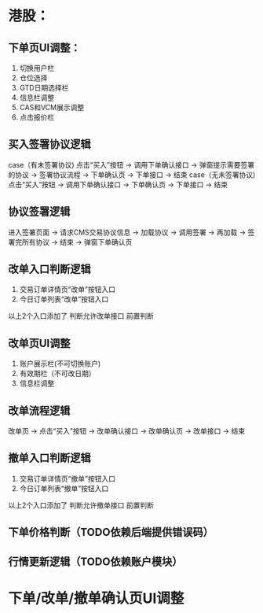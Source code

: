 # 港股：
## 下单页UI调整：
1. 切换用户栏
2. 仓位选择
3. GTD日期选择栏
4. 信息栏调整
5. CAS和VCM展示调整
6. 点击报价栏

## 买入签署协议逻辑
case（有未签署协议) 点击“买入”按钮 -> 调用下单确认接口 -> 弹窗提示需要签署的协议 -> 签署协议流程 -> 下单确认页 -> 下单接口 -> 结束
case（无未签署协议) 点击“买入”按钮 -> 调用下单确认接口 -> 下单确认页 -> 下单接口 -> 结束

## 协议签署逻辑
进入签署页面 -> 请求CMS交易协议信息 -> 加载协议 -> 调用签署 -> 再加载 -> 签署完所有协议 -> 结束 -> 弹窗下单确认页

## 改单入口判断逻辑
1. 交易订单详情页“改单”按钮入口
2. 今日订单列表“改单”按钮入口

以上2个入口添加了 判断允许改单接口 前置判断

## 改单页UI调整
1. 账户展示栏(不可切换账户)
2. 有效期栏（不可改日期）
3. 信息栏调整

## 改单流程逻辑
改单页 -> 点击“买入”按钮 -> 改单确认接口 -> 改单确认页 -> 改单接口 -> 结束

## 撤单入口判断逻辑
1. 交易订单详情页“撤单”按钮入口
2. 今日订单列表“撤单”按钮入口

以上2个入口添加了 判断允许撤单接口 前置判断

## 下单价格判断（TODO依赖后端提供错误码）
## 行情更新逻辑（TODO依赖账户模块）


# 下单/改单/撤单确认页UI调整

